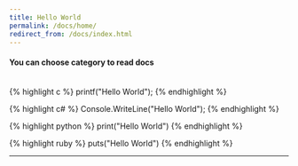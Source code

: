 ```yaml
---
title: Hello World
permalink: /docs/home/
redirect_from: /docs/index.html
---
```


#### You can choose category to read docs
<br/>
{% highlight c %}
   printf("Hello World");
{% endhighlight %}

{% highlight c# %}
   Console.WriteLine("Hello World");
{% endhighlight %}

{% highlight python %}
   print("Hello World")
{% endhighlight %}

{% highlight ruby %}
   puts("Hello World")
{% endhighlight %}

<hr/>
